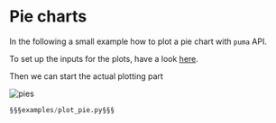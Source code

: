 # Pie charts

In the following a small example how to plot a pie chart with `puma` API.

To set up the inputs for the plots, have a look [here](./index.md).

Then we can start the actual plotting part

![pies](https://github.com/umami-hep/puma/raw/examples-material/pie_chart_HadronConeExclTruthLabelID.png)

```py
§§§examples/plot_pie.py§§§
```
